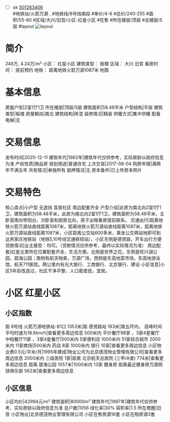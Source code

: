 - [ ] ok [501263406](https://bj.5i5j.com/ershoufang/501263406.html)  
 #地铁站/火箭万源 ,  #地铁线/8号线南段
#单价/4-6 #总价/240-255 #面积/55-60   #区域/大兴/旧宫/小区-红星小区 #在售 #所在楼层/顶层 #总楼层/5层 #layout 
![layout](http://image2a.5i5j.com/bdir/layout/ec479fe0308a4c02a102b9cf4899e1f6.jpg_P5.jpg) 
# 简介 
 248万,  4.24万/m² 
小区： 红星小区
建筑类型： 板楼
区域： 大兴 旧宫
看房时间： 提前预约
地铁： 距离地铁火箭万源1087米 地图
# 基本信息 
 房屋户型|2室1厅1卫
所在楼层|顶层/5层
建筑面积|58.48平米
户型结构|平层
建筑类型|板楼
房屋朝向|南北
建筑结构|砖混
装修情况|精装
供暖方式|集中供暖
配备电梯|无
# 交易信息 
 发布时间|2020-12-11
建筑年代|1982年|建筑年代仅供参考，实际房龄以政府信息为准
产权性质|商品房
规划用途|普通住宅
上次交易|2017-08-04
购房年限|满两年不满五年
共有情况|单独所有
抵押情况|无
房本备件|已上传房本照片
# 交易特色 
 核心卖点|小户型 无遮挡 宜居社区 周边配套齐全
户型介绍|此房为南北向2室1厅1卫，建筑面积为58.48平米，此房为南北向2室1厅1卫，建筑面积为58.48平米，主卧室南向带阳台，次卧室和厨房北向，房子出租看房提前联系。
交通出行|距离地铁火箭万源站直线距离1087米，距离地铁火箭万源站直线距离1087米，距离地铁火箭万源站直线距离1087米，小区距离公交站600多米，乘坐公交两站地即可到达宋家庄地铁站（地铁5,10号线交通枢纽站），小区东侧是德贤路，开车出行方便
贷款情况|业主接受：均可。（贷款情况仅供参考，最终以实际情况为准）
周边配套|红星北里所在位置配套齐全，生活方便。北侧是世界之花，东侧是旺兴湖公园，碧海公园；南侧有航天物美，万源广场，西侧是东高地菜市场，东高地游泳馆，航天711医院。两公里内有光大银行、工商银行、北京银行、建设
小区信息|小区5年前改造过，社区干净平整，人口密度低，宜居。
# 小区 红星小区
## 小区指数 
 距 8号线 火箭万源地铁站-B1口 1353米|距 德贤路站 183米|南五环内， 高峰时间平均时速为18.6km/h|查看更多周边信息
500米内 平价餐厅98家 ，3家4星餐厅
中档餐厅11家 ，3家4星餐厅|500米内 5家便利店
1000米内 51家综合超市
2000米内 11家商场|500米内 药店 8家
1000米内 银行 10家|查看更多周边信息
小区物业费0.5元/平米/月|1995年建成|物业公司为北京德茂物业管理有限公司|查看更多周边信息
2000米内 三级医院 1家|距离 北京航天总医院 (三甲/A类) 774米|查看更多周边信息
距离 碧海公园 1057米|1000米内 13家 健身房
距离最近健身房万源网球俱乐部 562米|查看更多周边信息
## 小区信息 
 小区均价|42994元/m²
建筑面积|80000m²
建筑年代|1997年|建筑年代仅供参考，实际房龄以政府信息为准
总户数|1056
绿化率|30%
容积率|1.5
所在商圈|旧宫
小区物业|北京德茂物业管理有限公司
小区在售房源16套
小区在租房源3套
